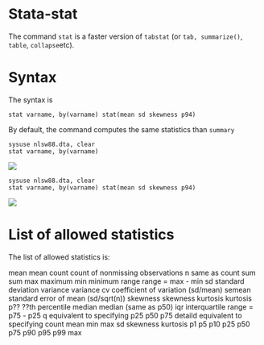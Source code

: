 # Stata-stat

The command `stat` is a faster version of `tabstat` (or `tab, summarize()`, `table`, `collapse`etc).

# Syntax 
The syntax is

```
stat varname, by(varname) stat(mean sd skewness p94)
```

By default, the command computes the same statistics than `summary`

```
sysuse nlsw88.dta, clear
stat varname, by(varname) 
```
![](https://github.com/matthieugomez/stata-stat/img/sum)

```
sysuse nlsw88.dta, clear
stat varname, by(varname) stat(mean sd skewness p94)
```
![](https://github.com/matthieugomez/stata-stat/img/sum2)


# List of allowed statistics

The list of allowed statistics is:

mean            mean
count           count of nonmissing observations
n               same as count
sum             sum
max             maximum
min             minimum
range           range = max - min
sd              standard deviation
variance        variance
cv              coefficient of variation (sd/mean)
semean          standard error of mean (sd/sqrt(n))
skewness        skewness
kurtosis        kurtosis
p??				??th percentile
median          median (same as p50)
iqr             interquartile range = p75 - p25
q               equivalent to specifying p25 p50 p75
detaild			 equivalent to specifying count mean min max sd skewness kurtosis p1 p5 p10 p25 p50 p75 p90 p95 p99 max

